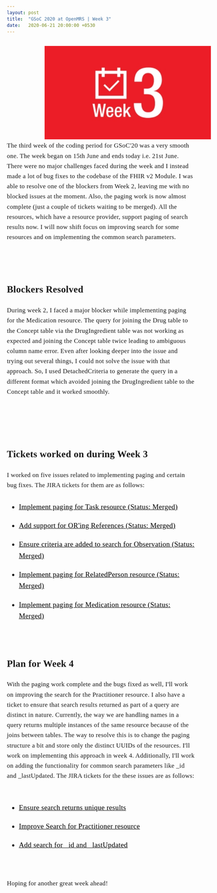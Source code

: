 ```yaml
---
layout: post
title:  "GSoC 2020 at OpenMRS | Week 3"
date:   2020-06-21 20:00:00 +0530
---
```


<br/>

<img src="/assets/images/week3" style="width:auto; height:250px; position:relative; left:20%;">

<br />
<div style="font-family: medium-content-serif-font, Georgia, Cambria, Times New Roman, Times, serif; font-size:17px; letter-spacing: +0.02em; line-height:1.6;">
The third week of the coding period for GSoC'20 was a very smooth one. The week began on 15th June and ends today i.e. 21st June. There were no major challenges faced during the week and I instead made a lot of bug fixes to the codebase of the FHIR v2 Module. I was able to resolve one of the blockers from Week 2, leaving me with no blocked issues at the moment. Also, the paging work is now almost complete (just a couple of tickets waiting to be merged). All the resources, which have a resource provider, support paging of search results now. I will now shift focus on improving search for some resources and on implementing the common search parameters. 

<br /> <br />
<h2><b> Blockers Resolved</b></h2>
During week 2, I faced a major blocker while implementing paging for the Medication resource. The query for joining the Drug table to the Concept table via the DrugIngredient table was not working as expected and joining the Concept table twice leading to ambiguous column name error. Even after looking deeper into the issue and trying out several things, I could not solve the issue with that approach. So, I used DetachedCriteria to generate the query in a different format which avoided joining the DrugIngredient table to the Concept table and it worked smoothly. 

<br /> <br /><br />
<h2><b> Tickets worked on during Week 3</b></h2>
I worked on five issues related to implementing paging and certain bug fixes. The JIRA tickets for them are as follows:
<ul style="font-size: 19px;"><u>
<li style="padding: 10px 0px;"><a href="https://issues.openmrs.org/browse/FM2-229" style="color:black">Implement paging for Task resource (Status: Merged)</a></li>
<li style="padding: 10px 0px;"><a href="https://issues.openmrs.org/browse/FM2-233" style="color:black">Add support for OR'ing References (Status: Merged)</a></li>
<li style="padding: 10px 0px;"><a href="https://issues.openmrs.org/browse/FM2-236" style="color:black">Ensure criteria are added to search for Observation (Status: Merged)</a></li>
<li style="padding: 10px 0px;"><a href="https://issues.openmrs.org/browse/FM2-226" style="color:black">Implement paging for RelatedPerson resource (Status: Merged)</a></li>
<li style="padding: 10px 0px;"><a href="https://issues.openmrs.org/browse/FM2-205" style="color:black">Implement paging for Medication resource (Status: Merged)</a></li>
</u></ul><br/>


<h2><b> Plan for Week 4</b></h2>
With the paging work complete and the bugs fixed as well, I'll work on improving the search for the Practitioner resource. I also have a ticket to ensure that search results returned as part of a query are distinct in nature. Currently, the way we are handling names in a query returns multiple instances of the same resource because of the joins between tables. The way to resolve this is to change the paging structure a bit and store only the distinct UUIDs of the resources. I'll work on implementing this approach in week 4. Additionally, I'll work on adding the functionality for common search parameters like _id and _lastUpdated. The JIRA tickets for the these issues are as follows:
<br /> <br />
<ul style="font-size: 19px;"><u>
<li style="padding: 10px 0px;"><a href="https://issues.openmrs.org/browse/FM2-234" style="color:black">Ensure search returns unique results</a></li>
<li style="padding: 10px 0px;"><a href="https://issues.openmrs.org/browse/FM2-228" style="color:black">Improve Search for Practitioner resource</a></li>
<li style="padding: 10px 0px;"><a href="https://issues.openmrs.org/browse/FM2-169" style="color:black">Add search for _id and _lastUpdated</a></li>
</u></ul><br/>

Hoping for another great week ahead!

</div>
